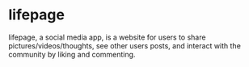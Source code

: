 # lifepage

lifepage, a social media app, is a website for users to share pictures/videos/thoughts, see other users posts, and interact with the community by liking and commenting.
